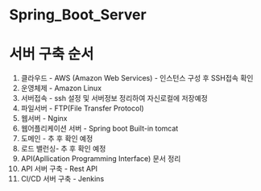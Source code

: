 # Spring_Boot_Server
# 서버 구축 순서
1. 클라우드 - AWS (Amazon Web Services) - 인스턴스 구성 후 SSH접속 확인
2. 운영체제 - Amazon Linux 
3. 서버접속 - ssh 설정 및 서버정보 정리하여 자신로컬에 저장예정
4. 파일서버 - FTP(File Transfer Protocol)
5. 웹서버 - Nginx
6. 웹어플리케이션 서버 - Spring boot Built-in tomcat
7. 도메인 - 추 후 확인 예정
8. 로드 밸런싱- 추 후 확인 예정
9. API(Apllication Programming Interface) 문서 정리
10. API 서버 구축 - Rest API
11. CI/CD 서버 구축 - Jenkins
